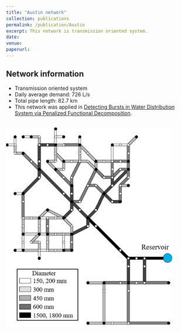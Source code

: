 ```yaml
---
title: "Austin network"
collection: publications
permalink: /publication/Austin
excerpt: This network is transmission oriented system.
date: 
venue: 
paperurl: 
---
```

## Network information
* Transmission oriented system
* Daily average demand: 726 L/s
* Total pipe length: 82.7 km
* This network was applied in <a href="https://ieeexplore.ieee.org/abstract/document/9309770" target="_blank" rel="noopener noreferrer">Detecting Bursts in Water Distribution System via Penalized Functional Decomposition</a>.

<br/><img src='/images/Austin network.png' width="90%" height="90%">
